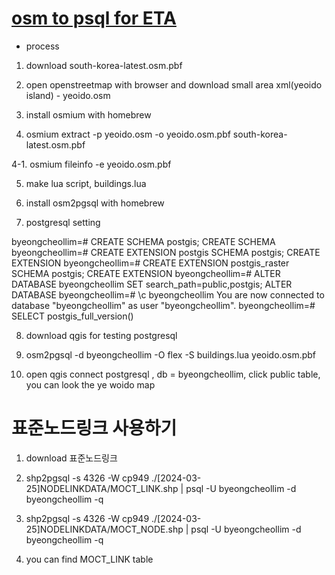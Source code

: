 # [osm to psql for ETA](https://osm2pgsql.org/examples/buildings)

* process

1. download south-korea-latest.osm.pbf

2. open openstreetmap with browser and download small area xml(yeoido island) - yeoido.osm

3. install osmium with homebrew

4. osmium extract -p yeoido.osm -o yeoido.osm.pbf south-korea-latest.osm.pbf

4-1.  osmium fileinfo -e yeoido.osm.pbf

5. make lua script, buildings.lua

6. install osm2pgsql with homebrew

7. postgresql setting

byeongcheollim=# CREATE SCHEMA postgis;
CREATE SCHEMA
byeongcheollim=# CREATE EXTENSION postgis SCHEMA postgis;
CREATE EXTENSION
byeongcheollim=# CREATE EXTENSION postgis_raster SCHEMA postgis;
CREATE EXTENSION
byeongcheollim=# ALTER DATABASE byeongcheollim SET search_path=public,postgis;
ALTER DATABASE
byeongcheollim=# \c byeongcheollim
You are now connected to database "byeongcheollim" as user "byeongcheollim".
byeongcheollim=# SELECT postgis_full_version()

8. download qgis for testing postgresql

9. osm2pgsql -d byeongcheollim -O flex -S buildings.lua yeoido.osm.pbf

10. open qgis connect postgresql , db = byeongcheollim, click public table, you can look the ye woido map

# 표준노드링크 사용하기

1. download 표준노드링크

2. shp2pgsql -s 4326 -W cp949 ./[2024-03-25]NODELINKDATA/MOCT_LINK.shp | psql -U byeongcheollim -d byeongcheollim -q

3. shp2pgsql -s 4326 -W cp949 ./[2024-03-25]NODELINKDATA/MOCT_NODE.shp | psql -U byeongcheollim -d byeongcheollim -q

4. you can find MOCT_LINK table
